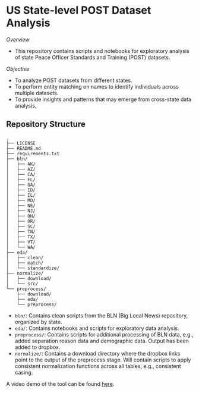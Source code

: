 # US State-level POST Dataset Analysis

*Overview*
- This repository contains scripts and notebooks for exploratory analysis of state Peace Officer Standards and Training (POST) datasets. 

*Objective*
- To analyze POST datasets from different states.
- To perform entity matching on names to identify individuals across multiple datasets.
- To provide insights and patterns that may emerge from cross-state data analysis.

## Repository Structure

```
.
├── LICENSE
├── README.md
├── requirements.txt
├── bln/
│   ├── AK/
│   ├── AZ/
│   ├── CA/
│   ├── FL/
│   ├── GA/
│   ├── ID/
│   ├── IL/
│   ├── MD/
│   ├── NE/
│   ├── NJ/
│   ├── OH/
│   ├── OR/
│   ├── SC/
│   ├── TN/
│   ├── TX/
│   ├── VT/
│   └── WA/
├── eda/
│   ├── clean/
│   ├── match/
│   └── standardize/
├── normalize/
│   ├── download/
│   └── src/
└── preprocess/
    ├── download/
    ├── eda/
    └── preprocess/
```

- `bln/`: Contains clean scripts from the BLN (Big Local News) repository, organized by state.
- `eda/`: Contains notebooks and scripts for exploratory data analysis.
- `preprocess/`: Contains scripts for additional processing of BLN data, e.g., added separation reason data and demographic data. Output has been added to dropbox. 
- `normalize/`: Contains a download directory where the dropbox links point to the output of the preprocess stage. Will contain scripts to apply consistent normalization functions across all tables, e.g., consistent casing.

A video demo of the tool can be found [here](https://www.dropbox.com/scl/fi/unj5cwnxspepehgf9ih3d/Georgia-without-map.mov?rlkey=hfwl05t8ain20grdafqe6jnz7&st=4m0nedbv&dl=0).
